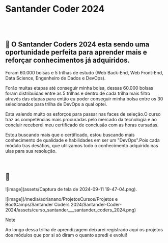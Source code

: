 # Santander Coder 2024
<br>
<br>


## 🎯 O Santander Coders 2024 esta sendo uma oportunidade perfeita para aprender mais e reforçar conhecimentos já adquiridos.
<p>Foram  60.000 bolsas e 5 trilhas de estudo (Web Back-End, Web Front-End, Data Science, Engenheiro de Dados e DevOps).</p>
<p>Forão muitas etapas até conseguir minha bolsa, dessas 60.000 bolsas foram distribuidas entre as 5 trilhas e dentro de cada trilha mais filtro através das etapas para então eu poder conseguir minha bolsa entre os 30 selecionados para trilha de DevOps a qual optei. </p>
<p>Esta valendo muito os esforços para passar nas faces de seleção.O curso traz as competências mais procuradas pelo mercado da tecnologia e ao concluir receberei meu certificado de conclusão com as horas cursadas.</p>
Estou buscando mais que o certificado, estou buscando mais conhecimento de qualidade e habilidades em ser um "DevOps".Pois cada módulo tras desáfios, que utilizamos todo o conhecimento adquirido nas ulas para sua resolução.</p>
<br>

 ## 🚀 


 ![image](assets/Captura de tela de 2024-09-11 19-47-04.png).





  ![image](/media/adrianano/ProjetosCursos/Projetos e BootCamps/Santander Coders 2024/Santander-Coder-2024/assets/curso_santander___santander_coders_2024.png)

  

 >[!NOTE]
 >Ao longo dessa trilha de aprendizagem deixarei registrado aqui os projetos dos módulos que por si só diram o quanto apredi e evolui!

   
    

